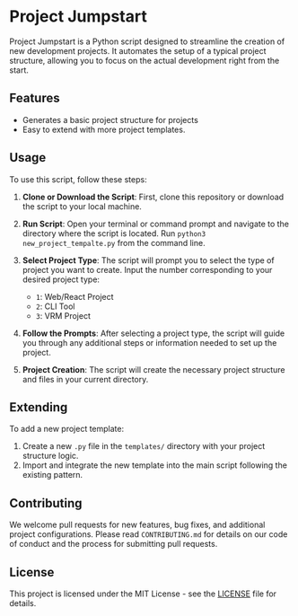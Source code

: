 # Project Jumpstart

Project Jumpstart is a Python script designed to streamline the creation of new development projects. It automates the setup of a typical project structure, allowing you to focus on the actual development right from the start.

## Features

- Generates a basic project structure for projects
- Easy to extend with more project templates.

## Usage
To use this script, follow these steps:

1. **Clone or Download the Script**: First, clone this repository or download the script to your local machine.

2. **Run Script**: Open your terminal or command prompt and navigate to the directory where the script is located. Run `python3 new_project_tempalte.py` from the command line.

3. **Select Project Type**: The script will prompt you to select the type of project you want to create. Input the number corresponding to your desired project type:
   - `1`: Web/React Project
   - `2`: CLI Tool
   - `3`: VRM Project

4. **Follow the Prompts**: After selecting a project type, the script will guide you through any additional steps or information needed to set up the project.

5. **Project Creation**: The script will create the necessary project structure and files in your current directory.


## Extending

To add a new project template:
1. Create a new `.py` file in the `templates/` directory with your project structure logic.
2. Import and integrate the new template into the main script following the existing pattern.

## Contributing

We welcome pull requests for new features, bug fixes, and additional project configurations. Please read `CONTRIBUTING.md` for details on our code of conduct and the process for submitting pull requests.

## License

This project is licensed under the MIT License - see the [LICENSE](LICENSE) file for details.
